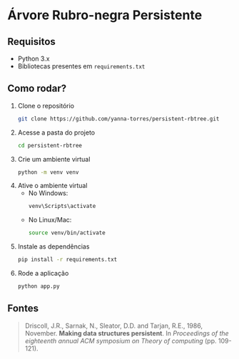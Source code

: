 # Árvore Rubro-negra Persistente

## Requisitos

- Python 3.x
- Bibliotecas presentes em `requirements.txt`

## Como rodar?

1. Clone o repositório
    ```bash
    git clone https://github.com/yanna-torres/persistent-rbtree.git
    ```
2. Acesse a pasta do projeto
    ```bash
    cd persistent-rbtree
    ```
3. Crie um ambiente virtual
    ```bash
    python -m venv venv
    ```
4. Ative o ambiente virtual
   - No Windows:
        ```bash
        venv\Scripts\activate
        ```
   - No Linux/Mac:
        ```bash
        source venv/bin/activate
        ```
5. Instale as dependências
    ```bash
    pip install -r requirements.txt
    ```
6. Rode a aplicação
    ```bash
    python app.py
    ```

## Fontes

> Driscoll, J.R., Sarnak, N., Sleator, D.D. and Tarjan, R.E., 1986, November. **Making data structures persistent**. In *Proceedings of the eighteenth annual ACM symposium on Theory of computing* (pp. 109-121).

